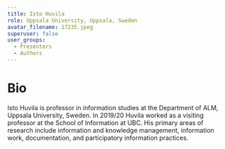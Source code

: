 ```yaml
---
title: Isto Huvila
role: Uppsala University, Uppsala, Sweden
avatar_filename: 17235.jpeg
superuser: false
user_groups:
  - Presenters
  - Authors
---
```

# Bio

Isto Huvila is professor in information studies at the Department of ALM, Uppsala University, Sweden. In 2019/20 Huvila worked as a visiting professor at the School of Information at UBC. His primary areas of research include information and knowledge management, information work, documentation, and participatory information practices.

